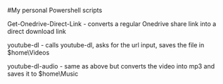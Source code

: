 #My personal Powershell scripts

Get-Onedrive-Direct-Link - converts a regular Onedrive share link into a direct download link

youtube-dl - calls youtube-dl, asks for the url input, saves the file in $home\Videos

youtube-dl-audio - same as above but converts the video into mp3 and saves it to $home\Music
